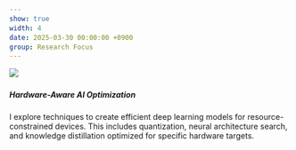 ```yaml
---
show: true
width: 4
date: 2025-03-30 00:00:00 +0900
group: Research Focus
---
```

<div>
  <img data-src="/assets/images/research/hardware_aware.png" class="lazy w-100 rounded-top" src="/assets/images/empty_300x200.png">
  <div class="card-body">
    <h5 class="card-title">Hardware-Aware AI Optimization</h5>
    <p class="card-text">
      I explore techniques to create efficient deep learning models for resource-constrained devices. This includes quantization, neural architecture search, and knowledge distillation optimized for specific hardware targets.
    </p>
  </div>
</div>